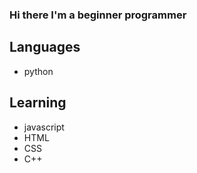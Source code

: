 ### Hi there I'm a beginner programmer

## Languages
- python
## Learning
- javascript
- HTML
- CSS
- C++
